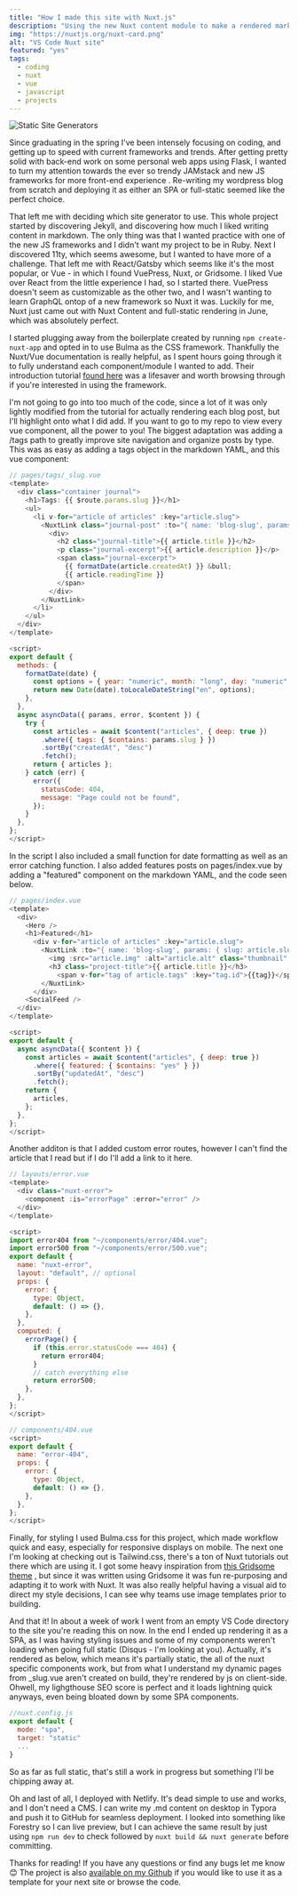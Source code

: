 ```yaml
---
title: "How I made this site with Nuxt.js"
description: "Using the new Nuxt content module to make a rendered markdown blog"
img: "https://nuxtjs.org/nuxt-card.png"
alt: "VS Code Nuxt site"
featured: "yes"
tags:
  - coding
  - nuxt
  - vue
  - javascript
  - projects
---
```


![Static Site Generators](https://snipcart.com/media/204774/best-static-site-generator-2020.png)

Since graduating in the spring I've been intensely focusing on coding, and getting up to speed with current frameworks and trends. After getting pretty solid with back-end work on some personal web apps using Flask, I wanted to turn my attention towards the ever so trendy JAMstack and new JS frameworks for more front-end experience . Re-writing my wordpress blog from scratch and deploying it as either an SPA or full-static seemed like the perfect choice.

That left me with deciding which site generator to use. This whole project started by discovering Jekyll, and discovering how much I liked writing content in markdown. The only thing was that I wanted practice with one of the new JS frameworks and I didn't want my project to be in Ruby. Next I discovered 11ty, which seems awesome, but I wanted to have more of a challenge. That left me with React/Gatsby which seems like it's the most popular,  or Vue - in which I found VuePress, Nuxt, or Gridsome. I liked Vue over React from the little experience I had, so I started there. VuePress doesn't seem as customizable as the other two, and I wasn't wanting to learn GraphQL ontop of a new framework so Nuxt it was. Luckily for me, Nuxt just came out with Nuxt Content and full-static rendering in June, which was absolutely perfect.

I started plugging away from the boilerplate created by running
`npm create-nuxt-app` and opted in to use Bulma as the CSS framework. Thankfully the Nuxt/Vue documentation is really helpful, as I spent hours going through it  to fully understand each component/module I wanted to add.  Their introduction tutorial [found here](https://nuxtjs.org/blog/creating-blog-with-nuxt-content/) was a lifesaver and worth browsing through if you're interested in using the framework.

I'm not going to go into too much of the code, since a lot of it was only lightly modified from the tutorial for actually rendering each blog post, but I'll highlight onto what I did add. If you want to go to my repo to view every vue component, all the power to you! The biggest adaptation was adding a /tags path to greatly improve site navigation and organize posts by type. This was as easy as adding a tags object in the markdown YAML, and this vue component:
```javascript
// pages/tags/_slug.vue
<template>
  <div class="container journal">
    <h1>Tags: {{ $route.params.slug }}</h1>
    <ul>
      <li v-for="article of articles" :key="article.slug">
        <NuxtLink class="journal-post" :to="{ name: 'blog-slug', params: { slug: article.slug } }">
          <div>
            <h2 class="journal-title">{{ article.title }}</h2>
            <p class="journal-excerpt">{{ article.description }}</p>
            <span class="journal-excerpt">
              {{ formatDate(article.createdAt) }} &bull;
              {{ article.readingTime }}
            </span>
          </div>
        </NuxtLink>
      </li>
    </ul>
  </div>
</template>

<script>
export default {
  methods: {
    formatDate(date) {
      const options = { year: "numeric", month: "long", day: "numeric" };
      return new Date(date).toLocaleDateString("en", options);
    },
  },
  async asyncData({ params, error, $content }) {
    try {
      const articles = await $content("articles", { deep: true })
        .where({ tags: { $contains: params.slug } })
        .sortBy("createdAt", "desc")
        .fetch();
      return { articles };
    } catch (err) {
      error({
        statusCode: 404,
        message: "Page could not be found",
      });
    }
  },
};
</script>
```
In the script I also included a small function for date formatting as well as an error catching function. I also added features posts on pages/index.vue by adding a "featured" component on the markdown YAML, and the code seen below.
```javascript
// pages/index.vue
<template>
  <div>
    <Hero />
    <h1>Featured</h1>
      <div v-for="article of articles" :key="article.slug">
        <NuxtLink :to="{ name: 'blog-slug', params: { slug: article.slug } }">
          <img :src="article.img" :alt="article.alt" class="thumbnail" />
          <h3 class="project-title">{{ article.title }}</h3>
            <span v-for="tag of article.tags" :key="tag.id">{{tag}}</span>
        </NuxtLink>
      </div>
    <SocialFeed />
  </div>
</template>

<script>
export default {
  async asyncData({ $content }) {
    const articles = await $content("articles", { deep: true })
      .where({ featured: { $contains: "yes" } })
      .sortBy("updatedAt", "desc")
      .fetch();
    return {
      articles,
    };
  },
};
</script>
```
Another additon is that I added custom error routes, however I can't find the article that I read but if I do I'll add a link to it here.
```javascript
// layouts/error.vue
<template>
  <div class="nuxt-error">
    <component :is="errorPage" :error="error" />
  </div>
</template>

<script>
import error404 from "~/components/error/404.vue";
import error500 from "~/components/error/500.vue";
export default {
  name: "nuxt-error",
  layout: "default", // optional
  props: {
    error: {
      type: Object,
      default: () => {},
    },
  },
  computed: {
    errorPage() {
      if (this.error.statusCode === 404) {
        return error404;
      }
      // catch everything else
      return error500;
    },
  },
};
</script>
```
```javascript
// components/404.vue
<script>
export default {
  name: "error-404",
  props: {
    error: {
      type: Object,
      default: () => {},
    },
  },
};
</script>
```
Finally, for styling I used Bulma.css for this project, which made workflow quick and easy, especially for responsive displays on mobile. The next one I'm looking at checking out is Tailwind.css, there's a ton of Nuxt tutorials out there which are using it. I got some heavy inspiration from [this Gridsome theme](https://gridsome-forestry.netlify.app/) , but since it was written using Gridsome it was fun re-purposing and adapting it to work with Nuxt. It was also really helpful having a visual aid to direct my style decisions, I can see why teams use image templates prior to building.

And that it! In about a week of work I went from an empty VS Code directory to the site you're reading this on now. In the end I ended up rendering it as a SPA, as I was having styling issues and some of my components weren't loading when going full static (Disqus - I'm looking at you). Actually, it's rendered as below, which means it's partially static, the all of the nuxt specific components work, but from what I understand my  dynamic pages from _slug.vue aren't created on build, they're rendered by js on client-side. Ohwell, my lighgthouse SEO score is perfect and it loads lightning quick anyways, even being bloated down by some SPA components.
```javascript
//nuxt.config.js
export default {
  mode: "spa",
  target: "static"
  ...
}
```
So as far as full static, that's still a work in progress but something I'll be chipping away at. 

Oh and last of all, I deployed with Netlify. It's dead simple to use and works, and I don't need a CMS. I can write my .md content on desktop in Typora and push it to GitHub for seamless deployment.  I looked into something like Forestry so I can live preview, but I can achieve the same result by just using `npm run dev` to check followed by `nuxt build && nuxt generate` before committing.

Thanks for reading! If you have any questions or find any bugs let me know &#128522;
The project is also [available on my Github](https://github.com/willzittlau/Personal-Site) if you would like to use it as a template for your next site or browse the code.
